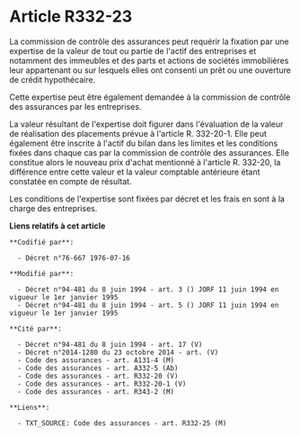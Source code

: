 # Article R332-23

La commission de contrôle des assurances peut requérir la fixation par une expertise de la valeur de tout ou partie de
l'actif des entreprises et notamment des immeubles et des parts et actions de sociétés immobilières leur appartenant ou sur
lesquels elles ont consenti un prêt ou une ouverture de crédit hypothécaire.

Cette expertise peut être également demandée à la commission de contrôle des assurances par les entreprises.

La valeur résultant de l'expertise doit figurer dans l'évaluation de la valeur de réalisation des placements prévue à
l'article R. 332-20-1. Elle peut également être inscrite à l'actif du bilan dans les limites et les conditions fixées dans
chaque cas par la commission de contrôle des assurances. Elle constitue alors le nouveau prix d'achat mentionné à l'article
R. 332-20, la différence entre cette valeur et la valeur comptable antérieure étant constatée en compte de résultat.

Les conditions de l'expertise sont fixées par décret et les frais en sont à la charge des entreprises.

**Liens relatifs à cet article**

	**Codifié par**:

	  - Décret n°76-667 1976-07-16

	**Modifié par**:

	  - Décret n°94-481 du 8 juin 1994 - art. 3 () JORF 11 juin 1994 en vigueur le 1er janvier 1995
	  - Décret n°94-481 du 8 juin 1994 - art. 5 () JORF 11 juin 1994 en vigueur le 1er janvier 1995

	**Cité par**:

	  - Décret n°94-481 du 8 juin 1994 - art. 17 (V)
	  - Décret n°2014-1280 du 23 octobre 2014 - art. (V)
	  - Code des assurances - art. A131-4 (M)
	  - Code des assurances - art. A332-5 (Ab)
	  - Code des assurances - art. R332-20 (V)
	  - Code des assurances - art. R332-20-1 (V)
	  - Code des assurances - art. R343-2 (M)

	**Liens**:

	  - TXT_SOURCE: Code des assurances - art. R332-25 (M)
